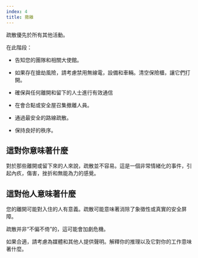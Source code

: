 ```yaml
---
index: 4
title: 撒離
---
```

疏散優先於所有其他活動。

在此階段：

*   告知您的團隊和相關大使館。

*   如果存在搶劫風險，請考慮禁用無線電，設備和車輛。清空保險櫃，讓它們打開。

*   確保與任何離開和留下的人士進行有效通信

*   在會合點或安全屋召集撤離人員。

*   通過最安全的路線疏散。

*   保持良好的秩序。

## 這對你意味著什麼

對於那些離開或留下來的人來說，疏散並不容易。這是一個非常情緒化的事件，引起內疚，傷害，挫折和無能為力的感覺。

## 這對他人意味著什麼

您的離開可能對入住的人有意義。疏散可能意味著消除了象徵性或真實的安全屏障。

疏散并非“不偏不倚”的，這可能會加劇危機。

如果合適，請考慮為媒體和其他人提供聲明。解釋你的推理以及它對你的工作意味著什麼。